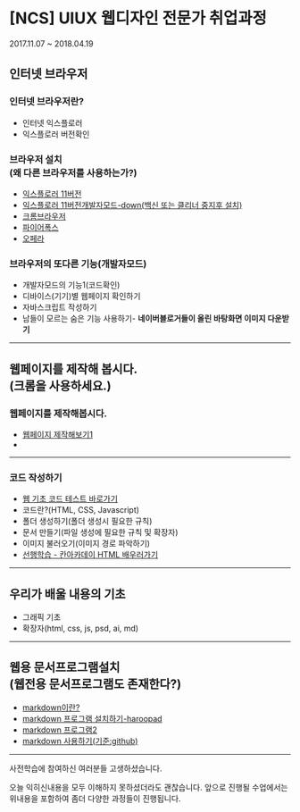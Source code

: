 # [NCS] UIUX 웹디자인 전문가 취업과정

2017.11.07 ~ 2018.04.19

## 인터넷 브라우저

### 인터넷 브라우저란?

- 인터넷 익스플로러
- 익스플로러 버전확인

### 브라우저 설치<br>(왜 다른 브라우저를 사용하는가?)

- [익스플로러 11버전](https://support.microsoft.com/ko-kr/help/18520/download-internet-explorer-11-offline-installer)
- [익스플로러 11버전개발자모드-down(백신 또는 클리너 중지후 설치)](https://www.microsoft.com/ko-kr/download/details.aspx?id=44431)
- [크롬브라우저](http://google.com/chrome)
- [파이어폭스](http://mozilla.com)
- [오페라](http://opera.com)

### 브라우저의 또다른 기능(개발자모드)

- 개발자모드의 기능1(코드확인)
- 디바이스(기기)별 웹페이지 확인하기
- 자바스크립트 작성하기
- 남들이 모르는 숨은 기능 사용하기- **네이버블로거들이 올린 바탕화면 이미지 다운받기**

---

## 웹페이지를 제작해 봅시다.<br>(크롬을 사용하세요.)

### 웹페이지를 제작해봅시다.

- [웹페이지 제작해보기1](https://www.strikingly.com)
- [](https://mobirise.com/)
  [](https://my.readymag.com/)
   [](https://www.canva.com)
   [](http://deluxe-menu.com/)

---

### 코드 작성하기

- [웹 기초 코드 테스트 바로가기](https://wordtohtml.net/)
- 코드란?(HTML, CSS, Javascript)
- 폴더 생성하기(폴더 생성시 필요한 규칙)
- 문서 만들기(파일 생성에 필요한 규칙 및 확장자)
- 이미지 불러오기(이미지 경로 파악하기)
- [선행학습 - 칸아카데이 HTML 배우러가기](https://ko.khanacademy.org/computing/computer-programming)

---

## 우리가 배울 내용의 기초

- 그래픽 기초
- 확장자(html, css, js, psd, ai, md)

---

## 웹용 문서프로그램설치<br>(웹전용 문서프로그램도 존재한다?)

- [markdown이란?](http://thisblogbusy.tistory.com/entry/%EB%A7%88%ED%81%AC%EB%8B%A4%EC%9A%B4Markdown-%EC%9D%B4%EB%9E%80)
- [markdown 프로그램 설치하기-haroopad](http://pad.haroopress.com/)
- [markdown 프로그램2](https://typora.io/)
- [markdown 사용하기(기준:github)](https://gist.github.com/ihoneymon/652be052a0727ad59601)

---

사전학습에 참여하신 여러분들 고생하셨습니다.

오늘 익히신내용을 모두 이해하지 못하셨더라도 괜찮습니다.
앞으로 진행될 수업에서는 위내용을 포함하여 좀더 다양한 과정들이 진행됩니다.